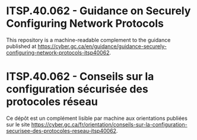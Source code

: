 # ITSP.40.062 - Guidance on Securely Configuring Network Protocols

This repository is a machine-readable complement to the guidance published at https://cyber.gc.ca/en/guidance/guidance-securely-configuring-network-protocols-itsp40062.

# ITSP.40.062 - Conseils sur la configuration sécurisée des protocoles réseau

Ce dépôt est un complément lisible par machine aux orientations publiées sur le site https://cyber.gc.ca/fr/orientation/conseils-sur-la-configuration-securisee-des-protocoles-reseau-itsp40062.